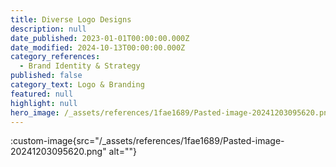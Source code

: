 ```yaml
---
title: Diverse Logo Designs
description: null
date_published: 2023-01-01T00:00:00.000Z
date_modified: 2024-10-13T00:00:00.000Z
category_references:
  - Brand Identity & Strategy
published: false
category_text: Logo & Branding
featured: null
highlight: null
hero_image: /_assets/references/1fae1689/Pasted-image-20241203095620.png
---
```

:custom-image{src="/_assets/references/1fae1689/Pasted-image-20241203095620.png" alt=""}



